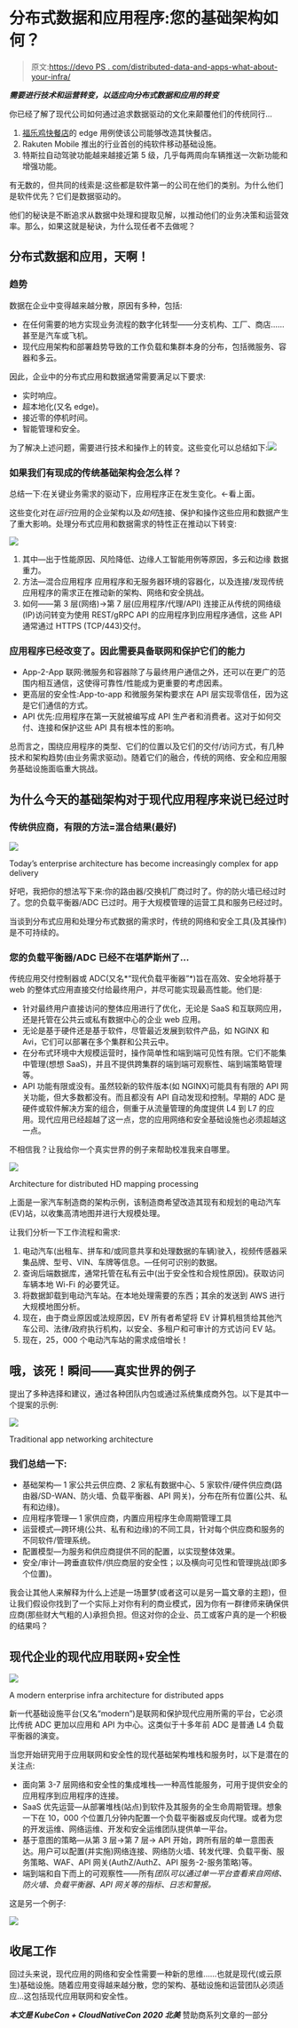 # 分布式数据和应用程序:您的基础架构如何？

> 原文:[https://devo PS . com/distributed-data-and-apps-what-about-your-infra/](https://devops.com/distributed-data-and-apps-what-about-your-infra/)

***需要进行技术和运营转变，以适应向分布式数据和应用的转变***

你已经了解了现代公司如何通过追求数据驱动的文化来颠覆他们的传统同行…

1.  [福乐鸡快餐店](https://medium.com/@cfatechblog/edge-computing-at-chick-fil-a-7d67242675e2)的 edge 用例使该公司能够改造其快餐店。
2.  Rakuten Mobile 推出的行业首创的纯软件移动基础设施。
3.  特斯拉自动驾驶功能越来越接近第 5 级，几乎每两周向车辆推送一次新功能和增强功能。

有无数的，但共同的线索是:这些都是软件第一的公司在他们的类别。为什么他们是软件优先？它们是数据驱动的。

他们的秘诀是不断追求从数据中处理和提取见解，以推动他们的业务决策和运营效率。那么，如果这就是秘诀，为什么现任者不去做呢？

## 分布式数据和应用，天啊！

### 趋势

数据在企业中变得越来越分散，原因有多种，包括:

*   在任何需要的地方实现业务流程的数字化转型——分支机构、工厂、商店……甚至是汽车或飞机。
*   现代应用架构和部署趋势导致的工作负载和集群本身的分布，包括微服务、容器和多云。

因此，企业中的分布式应用和数据通常需要满足以下要求:

*   实时响应。
*   超本地化(又名 edge)。
*   接近零的停机时间。
*   智能管理和安全。

为了解决上述问题，需要进行技术和操作上的转变。这些变化可以总结如下:![](../Images/e9ee06eac63280523642625682b17561.png)

### 如果我们有现成的传统基础架构会怎么样？

总结一下:在关键业务需求的驱动下，应用程序正在发生变化。←看上面。

这些变化对在*运行*应用的企业架构以及*如何*连接、保护和操作这些应用和数据产生了重大影响。处理分布式应用和数据需求的特性正在推动以下转变:

![](../Images/fd78be97604baa2c0218ecc7eebbc797.png)

1.  其中—出于性能原因、风险降低、边缘人工智能用例等原因，多云和边缘
    数据重力。
2.  方法—混合应用程序
    应用程序和无服务器环境的容器化，以及连接/发现传统应用程序的需求正在推动新的架构、网络和安全挑战。
3.  如何——第 3 层(网络)→第 7 层(应用程序/代理/API)
    连接正从传统的网络级(IP)访问转变为使用 REST/gRPC API 的应用程序到应用程序通信，这些 API 通常通过 HTTPS (TCP/443)交付。

### 应用程序已经改变了。因此需要具备联网和保护它们的能力

*   App-2-App 联网:微服务和容器除了与最终用户通信之外，还可以在更广的范围内相互通信，这使得可靠性/性能成为更重要的考虑因素。
*   更高层的安全性:App-to-app 和微服务架构要求在 API 层实现零信任，因为这是它们通信的方式。
*   API 优先:应用程序在第一天就被编写成 API 生产者和消费者。这对于如何交付、连接和保护这些 API 具有根本性的影响。

总而言之，围绕应用程序的类型、它们的位置以及它们的交付/访问方式，有几种技术和架构趋势(由业务需求驱动)。随着它们的融合，传统的网络、安全和应用服务基础设施面临重大挑战。

## 为什么今天的基础架构对于现代应用程序来说已经过时

### 传统供应商，有限的方法=混合结果(最好)

![](../Images/25fdc323e44c09bbd148bd9df49a2f87.png)

Today’s enterprise architecture has become increasingly complex for app delivery

好吧，我把你的想法写下来:你的路由器/交换机厂商过时了。你的防火墙已经过时了。您的负载平衡器/ADC 已过时。用于大规模管理的运营工具和服务已经过时。

当谈到分布式应用和处理分布式数据的需求时，传统的网络和安全工具(及其操作)是不可持续的。

### 您的负载平衡器/ADC 已经不在堪萨斯州了…

传统应用交付控制器或 ADC(又名*“现代负载平衡器”*)旨在高效、安全地将基于 web 的整体式应用直接交付给最终用户，并尽可能实现最高性能。他们是:

*   针对最终用户直接访问的整体应用进行了优化，无论是 SaaS 和互联网应用，还是托管在公共云或私有数据中心的企业 web 应用。
*   无论是基于硬件还是基于软件，尽管最近发展到软件产品，如 NGINX 和 Avi，它们可以部署在多个集群和公共云中。
*   在分布式环境中大规模运营时，操作简单性和端到端可见性有限。它们不能集中管理(想想 SaaS)，并且不提供跨集群的端到端可观察性、端到端策略管理等。
*   API 功能有限或没有。虽然较新的软件版本(如 NGINX)可能具有有限的 API 网关功能，但大多数都没有。而且都没有 API 自动发现和控制。早期的 ADC 是硬件或软件解决方案的组合，侧重于从流量管理的角度提供 L4 到 L7 的应用。现代应用已经超越了这一点，您的应用网络和安全基础设施也必须超越这一点。

不相信我？让我给你一个真实世界的例子来帮助校准我来自哪里。

![](../Images/97836a05cfbf557ff0809fc0cfab036b.png)

Architecture for distributed HD mapping processing

上面是一家汽车制造商的架构示例，该制造商希望改造其现有和规划的电动汽车(EV)站，以收集高清地图并进行大规模处理。

让我们分析一下工作流程和需求:

1.  电动汽车(出租车、拼车和/或同意共享和处理数据的车辆)驶入，视频传感器采集品牌、型号、VIN、车牌等信息。—任何可识别的数据。
2.  查询后端数据库，通常托管在私有云中(出于安全性和合规性原因)。获取访问车辆本地 Wi-Fi 的必要凭证。
3.  将数据卸载到电动汽车站。在本地处理需要的东西；其余的发送到 AWS 进行大规模地图分析。
4.  现在，由于商业原因或法规原因，EV 所有者希望将 EV 计算机租赁给其他汽车公司、法律/政府执行机构，以安全、多租户和可审计的方式访问 EV 站。
5.  现在，25，000 个电动汽车站的需求成倍增长！

## 哦，该死！瞬间——真实世界的例子

提出了多种选择和建议，通过各种团队内包或通过系统集成商外包。以下是其中一个提案的示例:

![](../Images/0027c01dcc2067344f827b1f86971a90.png)

Traditional app networking architecture

### 我们总结一下:

*   基础架构— 1 家公共云供应商、2 家私有数据中心、5 家软件/硬件供应商(路由器/SD-WAN、防火墙、负载平衡器、API 网关)，分布在所有位置(公共、私有和边缘)。
*   应用程序管理— 1 家供应商，内置应用程序生命周期管理工具
*   运营模式—跨环境(公共、私有和边缘)的不同工具，针对每个供应商和服务的不同软件/管理系统。
*   配置模型—为服务和供应商提供不同的配置，以实现整体效果。
*   安全/审计—跨垂直软件/供应商层的安全性；以及横向可见性和管理挑战(即多个位置)。

我会让其他人来解释为什么上述是一场噩梦(或者这可以是另一篇文章的主题)，但让我们假设你找到了一个实际上对你有利的商业模式，因为你有一群律师来确保供应商(那些财大气粗的人)承担负担。但这对你的企业、员工或客户真的是一个积极的结果吗？

## 现代企业的现代应用联网+安全性

![](../Images/aef5906606a3fd7d790662fad002c789.png)

A modern enterprise infra architecture for distributed apps

新一代基础设施平台(又名“modern”)是联网和保护现代应用所需的平台，它必须比传统 ADC 更加以应用和 API 为中心。这类似于十多年前 ADC 是普通 L4 负载平衡器的演变。

当您开始研究用于应用联网和安全性的现代基础架构堆栈和服务时，以下是潜在的关注点:

*   面向第 3-7 层网络和安全性的集成堆栈—一种高性能服务，可用于提供安全的应用程序到应用程序的连接。
*   SaaS 优先运营—从部署堆栈(站点)到软件及其服务的全生命周期管理。想象一下在 10，000 个位置几分钟内配置一个负载平衡器或反向代理。或者为您的开发运维、网络运维、开发和安全运维团队提供单一平台。
*   基于意图的策略—从第 3 层→第 7 层→ API 开始，跨所有层的单一意图表达。用户可以配置(并实施)网络连接、网络防火墙、转发代理、负载平衡、服务策略、WAF、API 网关(AuthZ/AuthZ、API 服务-2-服务策略)等。
*   端到端和自下而上的可观察性——所有*团队可以通过单一平台查看来自网络、防火墙、负载平衡器、API 网关等的指标、日志和警报。*

这是另一个例子:

![](../Images/c75bf12ac009cd1cdbeb1452aaa7b085.png)

## 收尾工作

回过头来说，现代应用的网络和安全性需要一种新的思维……也就是现代(或云原生)基础设施。随着应用变得越来越分散，您的架构、基础设施和运营团队必须适应…这包括现代应用联网和安全性。

***本文是 KubeCon + CloudNativeCon 2020 北美*** 赞助商系列文章的一部分
